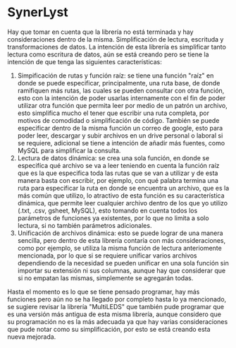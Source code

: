 # SynerLyst
Hay que tomar en cuenta que la librería no está terminada y hay consideraciones dentro de la misma.
Simplificación de lectura, escrituda y transformaciones de datos.
La intención de esta librería es simplificar tanto lectura como escritura de datos, aún se está creando pero se tiene la intención de que tenga
las siguientes características:
1. Simpificación de rutas y función raíz: se tiene una función "raíz" en donde se puede especificar, principalmente, una ruta base, de donde
ramifiquen más rutas, las cuales se pueden consultar con otra función, esto con la intención de poder usarlas internamente con el fin de
poder utilizar otra función que permita leer por medio de un patrón un archivo, esto simplifica mucho el tener que escribir una ruta completa, por motivos
de comodidad o simplificación de código. También se puede especificar dentro de la misma función un correo de google, esto para poder
leer, descargar y subir archivos en un drive personal o laboral si se requiere, adicional se tiene a intención de añadir más fuentes,
como MySQL para simplificar la consulta.
3. Lectura de datos dinámica: se crea una sola función, en donde se especifíca qué archivo se va a leer teniendo en cuenta la función raíz que es la que
especifica toda las rutas que se van a utilizar y de esta manera basta con escribir, por ejemplo, con qué palabra termina una ruta para especificar
la ruta en donde se encuentra un archivo, que es la más común que utilizo, lo atractivo de esta función es su característica dinámica, que
permite leer cualquier archivo dentro de los que yo utilizo (.txt, .csv, gsheet, MySQL), esto tomando en cuenta todos los parámetros de funciones
ya existentes, por lo que no limita a solo lectura, si no también parámetros adicionales.
4. Unificación de archivos dinámica: esto se puede lograr de una manera sencilla, pero dentro de esta librería contaría con más consideraciones,
como por ejemplo, se utiliza la misma función de lectura anteriomente mencionada, por lo que si se requiere unificar varios archivos dependiendo de
la necesidad se pueden unificar en una sola función sin importar su extensión ni sus columnas, aunque hay que considerar que si no
empatan las mismas, simplemente se agregarán todas.

Hasta el momento es lo que se tiene pensado programar, hay más funciones pero aún no se ha llegado por completo hasta lo ya mencionado, se sugiere
revisar la librería "MultiLEDS" que también pude programar que es una versión más antigua de esta misma librería, aunque considero que su programación
no es la más adecuada ya que hay varias consideraciones que pude notar como su simplificación, por esto se está creando esta nueva mejorada.












